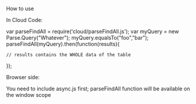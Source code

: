 How to use


In Cloud Code:

var parseFindAll = require('cloud/parseFindAll.js');
var myQuery = new Parse.Query("Whatever");
myQuery.equalsTo("foo","bar");
parseFindAll(myQuery).then(function(results){
		
	// results contains the WHOLE data of the table

});

Browser side:

You need to include async.js first; parseFindAll function will be available on the window scope